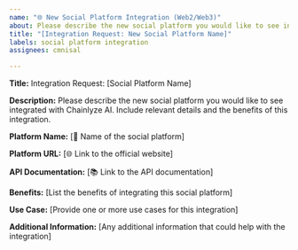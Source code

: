 ```yaml
---
name: "🌐 New Social Platform Integration (Web2/Web3)"
about: Please describe the new social platform you would like to see integrated with Chainlyze AI. Include relevant details and the benefits of this integration.
title: "[Integration Request: New Social Platform Name]"
labels: social platform integration
assignees: cmnisal

---
```


**Title:** Integration Request: [Social Platform Name]

**Description:**
Please describe the new social platform you would like to see integrated with Chainlyze AI. Include relevant details and the benefits of this integration.

**Platform Name:**
[👥 Name of the social platform]

**Platform URL:**
[🌐 Link to the official website]

**API Documentation:**
[📚 Link to the API documentation]

**Benefits:**
[List the benefits of integrating this social platform]

**Use Case:**
[Provide one or more use cases for this integration]

**Additional Information:**
[Any additional information that could help with the integration]
